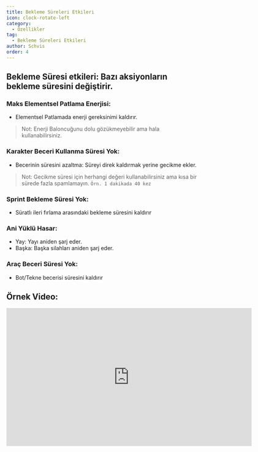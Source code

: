 ```yaml
---
title: Bekleme Süreleri Etkileri
icon: clock-rotate-left
category:
  - Özellikler
tag:
  - Bekleme Süreleri Etkileri
author: Schvis
order: 4
---
```


## Bekleme Süresi etkileri: Bazı aksiyonların bekleme süresini değiştirir.
### Maks Elementsel Patlama Enerjisi:
- Elementsel Patlamada enerji gereksinimi kaldırır.
> Not: Enerji Baloncuğunu dolu gözükmeyebilir ama hala kullanabilirsiniz.
### Karakter Beceri Kullanma Süresi Yok:
- Becerinin süresini azaltma: Süreyi direk kaldırmak yerine gecikme ekler.
> Not: Gecikme süresi için herhangi değeri kullanabilirsiniz ama kısa bir sürede fazla spamlamayın. `Örn. 1 dakikada 40 kez`
### Sprint Bekleme Süresi Yok:
- Süratlı ileri fırlama arasındaki bekleme süresini kaldırır
### Ani Yüklü Hasar:
- Yay: Yayı aniden şarj eder.
- Başka: Başka silahları aniden şarj eder.
### Araç Beceri Süresi Yok:
- Bot/Tekne becerisi süresini kaldırır

## Örnek Video:

<div class="iframe-container"><iframe width="640" height="360" src="https://www.youtube.com/embed/qv5ykSL3Ojw?list=PL5eI1Tb64p56g27qfYk7VuFTz4FK6YrKa" title="Korepi - Cooldown Effects" frameborder="0" allow="accelerometer; autoplay; clipboard-write; encrypted-media; gyroscope; picture-in-picture; web-share" allowfullscreen></iframe></div>
